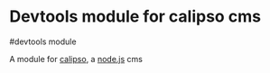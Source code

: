 # Devtools module for calipso cms
[node]: http://nodejs.org
[calipso]: http://calip.so

#devtools module

A module for [calipso][calipso], a [node.js][node] cms
